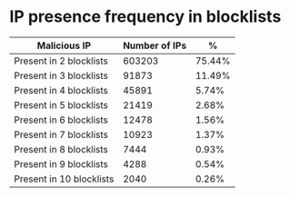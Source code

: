 # IP presence frequency in blocklists
| Malicious IP | Number of IPs | % |
|----|----|----|
| Present in 2 blocklists | 603203 | 75.44% |
| Present in 3 blocklists | 91873 | 11.49% |
| Present in 4 blocklists | 45891 | 5.74% |
| Present in 5 blocklists | 21419 | 2.68% |
| Present in 6 blocklists | 12478 | 1.56% |
| Present in 7 blocklists | 10923 | 1.37% |
| Present in 8 blocklists | 7444 | 0.93% |
| Present in 9 blocklists | 4288 | 0.54% |
| Present in 10 blocklists | 2040 | 0.26% |
